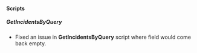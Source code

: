 
#### Scripts

##### GetIncidentsByQuery

- Fixed an issue in **GetIncidentsByQuery** script where field would come back empty.
